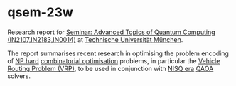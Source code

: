 # qsem-23w

Research report for [Seminar: Advanced Topics of Quantum Computing (IN2107,IN2183,IN0014)](https://www.moodle.tum.de/course/view.php?id=90622)
at [Technische Universität München](https://www.cit.tum.de/cit/startseite/).

The report summarises recent research in optimising the problem encoding of [NP hard](https://en.wikipedia.org/wiki/NP-hardness)
[combinatorial optimisation](https://en.wikipedia.org/wiki/Combinatorial_optimization) problems, in particular the 
[Vehicle Routing Problem (VRP)](https://en.wikipedia.org/wiki/Vehicle_routing_problem), to be used in conjunction with
[NISQ era](https://en.wikipedia.org/wiki/Noisy_intermediate-scale_quantum_era)
[QAOA](https://en.wikipedia.org/wiki/Quantum_optimization_algorithms) solvers.

